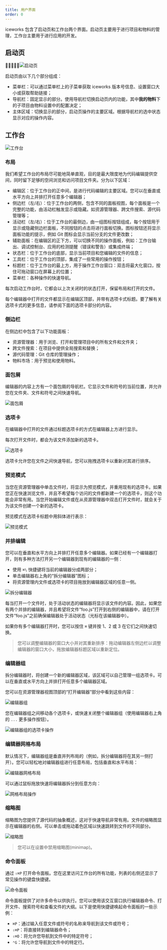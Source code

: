 ```yaml
---
title: 用户界面
order: 0
---
```


iceworks 包含了启动页和工作台两个界面。启动页主要用于进行项目和物料的管理，工作台主要用于进行应用的开发。

## 启动页

![启动页](https://img.alicdn.com/tfs/TB1yoQ4tQY2gK0jSZFgXXc5OFXa-2100-1794.png)

启动页由以下几个部分组成：

- 菜单栏：可以通过菜单栏上的子菜单获取 iceworks 版本号信息、设置窗口大小或获取帮助链接；
- 导航栏：固定显示的部分。使用导航栏切换启动页内的功能，其中**我的物料**下的子项目由物料设置中的配置决定；
- 主体区域：切换显示的部分，启动页操作的主要区域。根据导航栏的选中状态显示对应的操作内容。

## 工作台

![工作台](https://img.alicdn.com/tfs/TB1mZk3tRv0gK0jSZKbXXbK2FXa-3230-2098.png)

### 布局

我们希望工作台的布局尽可能地简单直观，目的是最大限度地为代码编辑提供空间，同时留下足够的空间浏览和访问项目文件夹。分为以下区域：

- 编辑区：位于工作台的正中间，是进行代码编辑的主要区域。您可以在垂直或水平方向上并排打开任意多个编辑器；
- 侧边栏（左/右）：位于工作台的两侧，包含不同的面板视图，每个面板是一个完整的功能，由活动栏触发显示或隐藏。如资源管理器、跨文件搜索、源代码管理等；
- 活动栏（左/右）：位于工作台的最侧边，由一组图标按钮组成，每个按钮用于显示或隐藏侧边栏面板，不同按钮的点击将进行面板切换。图标按钮还将显示面板功能的提示，例如 Git 图标会显示当前分支的文件更改数；
- 辅助面板：在编辑区的正下方，可以切换不同的操作面板，例如：工作台输出、调试控制台、应用的检测提醒（错误和警告）或集成终端；
- 状态栏：位于工作台的底部，显示当前项目和您编辑的文件的信息；
- 工具栏：位于工作台的顶部，集成了一些常用的操作按钮；
- 标题栏：位于工作台的最上方，用于操作工作台窗口：双击将最大化窗口，按住可拖动窗口在屏幕上的位置；
- 菜单栏：各种操作的快速导航。

每次启动工作台时，它都会以上次关闭时的状态打开，保留布局和打开的文件。

每个编辑器中打开的文件都显示在编辑区顶部，并带有选项卡式标题。要了解有关选项卡式的更多信息，请参阅下面的选项卡部分的内容。

### 侧边栏

在侧边栏中包含了以下功能面板：

- 资源管理器：用于浏览、打开和管理项目中的所有文件和文件夹；
- 跨文件搜索：在项目中提供全局搜索和替换；
- 源代码管理：Git 仓库的管理操作；
- 物料市场：用于预览和使用物料。

### 面包屑

编辑器的内容上方有一个面包屑的导航栏。它显示文件和符号的当前位置，并允许您在文件夹、文件和符号之间快速导航。

![面包屑](https://img.alicdn.com/tfs/TB1qjQ9tFT7gK0jSZFpXXaTkpXa-746-760.png)

### 选项卡

在编辑器中打开的文件通过标题选项卡的方式在编辑器上方进行显示。

每次打开文件时，都会为该文件添加新的选项卡。

![选项卡](https://img.alicdn.com/tfs/TB18cFbt5_1gK0jSZFqXXcpaXXa-1660-1264.png)

选项卡允许您在文件之间快速导航，您可以拖拽选项卡以重新对其进行排序。

### 预览模式

当您在资源管理器中单击文件时，将显示为预览模式，并重用现有的选项卡。如果您正在快速浏览文件，并且不希望每个访问的文件都新建一个的选项卡，则这个功能会非常有用。当您开始编辑文件或在从资源管理器中双击打开文件时，就会关于为该文件创建一个新的选项卡。

预览模式在选项卡标题中用斜体进行表示：

![预览模式](https://img.alicdn.com/tfs/TB16uJXt.T1gK0jSZFrXXcNCXXa-769-113.png)

### 并排编辑

您可以在垂直和水平方向上并排打开任意多个编辑器。如果已经有一个编辑器打开，则有多种方法打开另一个编辑器到现有的编辑器的一侧：

- 使用 `⌘\` 快捷键将当前的编辑器分成两部分；
- 单击编辑器右上角的“拆分编辑器”图标；
- 将资源管理内文件或选项卡的项目拖放到编辑器区域的任意一侧。

![拆分编辑器](https://img.alicdn.com/tfs/TB1UPA7tUT1gK0jSZFrXXcNCXXa-2880-1754.png)

每当打开一个文件时，处于活动状态的编辑器将显示该文件的内容。因此，如果您有两个并排的编辑器，并且希望将文件“foo.js”打开到右侧的编辑器中，请在打开文件“foo.js”之前确保编辑器处于活动状态（光标在该编辑器中）。

如果你有多个编辑器打开时，您可以按住 `⌘` 键并按 1、2 或 3 在它们之间快速切换。

> 您可以调整编辑器的窗口大小并对其重新排序：拖动编辑器左侧边栏以调整编辑器的窗口大小，拖放编辑器标题区域以重新定位。

### 编辑器组

拆分编辑器时，将创建一个新的编辑器区域，该区域可以自己管理一组选项卡。可以在垂直或水平方向上并排打开任意多个编辑器区域。

您可以在资源管理器视图顶部的“打开编辑器”部分中看到这些内容：

![编辑器组](https://img.alicdn.com/tfs/TB1i5JdtYY1gK0jSZTEXXXDQVXa-2880-708.png)

您在编辑器组之间移动各个选项卡，或快速关闭整个编辑器组（使用编辑器右上角的 `...` 更多操作按钮）。

![编辑器组的选项卡操作](https://img.alicdn.com/tfs/TB1IDxbt1H2gK0jSZFEXXcqMpXa-960-600.gif)

### 编辑器网格布局

默认情况下，编辑器组是垂直并列布局的（例如，拆分编辑器将在其另一侧打开）。您可以轻松地对编辑器组进行任意布局，包括垂直和水平布局：

![编辑器网格布局](https://img.alicdn.com/tfs/TB11tdat7P2gK0jSZPxXXacQpXa-2880-1754.png)

可以通过鼠标拖放快速将编辑器拆分到任意方向：

![网格布局操作](https://img.alicdn.com/tfs/TB1tdVft1H2gK0jSZJnXXaT1FXa-960-600.gif)

### 缩略图

缩略图为您提供了源代码的抽象概述，这对于快速导航非常有用。文件的缩略图显示在编辑器的右侧。可以单击或拖动着色区域以快速跳转到文件的不同部分。

![缩略图](https://img.alicdn.com/tfs/TB1Snw8tUT1gK0jSZFhXXaAtVXa-906-579.png)

> 您可以在设置中禁用缩略图(minimap)。

### 命令面板

通过 `⇧⌘P` 打开命令面板。您在这里访问工作台的所有功能，列表的右侧还显示了常见操作的键盘快捷键。

![命令面板](https://img.alicdn.com/tfs/TB1b0Fht8r0gK0jSZFnXXbRRXXa-1268-950.png)

命令面板提供了对许多命令以供执行。您可以使用该交互窗口执行编辑器命令、打开文件、搜索符号和查看文件的大纲。以下是使用快捷键唤起命令面板的一些示例：

- `⌘P`：通过输入任意文件或符号的名称来导航到该文件或符号；
- `⇧⌘P`：将直接转到编辑器命令；
- `⇧⌘O`：将允许您导航到文件中的特定符号；
- `⌃G`：将允许您导航到文件中的特定行。
